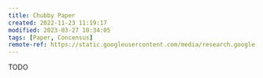 ```yaml
---
title: Chubby Paper
created: 2022-11-23 11:19:17
modified: 2023-03-27 10:34:05
tags: [Paper, Concensus]
remote-ref: https://static.googleusercontent.com/media/research.google.com/en//archive/chubby-osdi06.pdf
---
```


TODO
